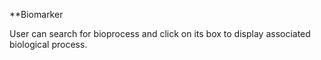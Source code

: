 **Biomarker

User can search for bioprocess and click on its box to display associated biological process.
